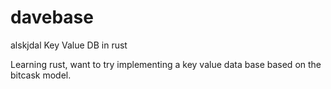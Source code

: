 # davebase
alskjdal
Key Value DB in rust

Learning rust, want to try implementing a key value data base based on the bitcask model.

